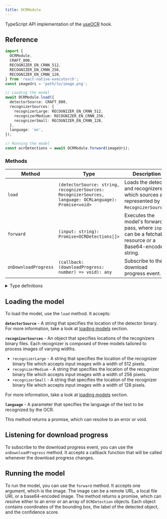 ```yaml
---
title: OCRModule
---
```


TypeScript API implementation of the [useOCR](../computer-vision/useOCR.md) hook.

## Reference

```typescript
import {
  OCRModule,
  CRAFT_800,
  RECOGNIZER_EN_CRNN_512,
  RECOGNIZER_EN_CRNN_256,
  RECOGNIZER_EN_CRNN_128,
} from 'react-native-executorch';
const imageUri = 'path/to/image.png';

// Loading the model
await OCRModule.load({
  detectorSource: CRAFT_800,
  recognizerSources: {
    recognizerLarge: RECOGNIZER_EN_CRNN_512,
    recognizerMedium: RECOGNIZER_EN_CRNN_256,
    recognizerSmall: RECOGNIZER_EN_CRNN_128,
  },
  language: 'en',
});

// Running the model
const ocrDetections = await OCRModule.forward(imageUri);
```

### Methods

| Method               | Type                                                                                                   | Description                                                                                              |
| -------------------- | ------------------------------------------------------------------------------------------------------ | -------------------------------------------------------------------------------------------------------- |
| `load`               | `(detectorSource: string, recognizerSources: RecognizerSources, language: OCRLanguage): Promise<void>` | Loads the detector and recognizers, which sources are represented by `RecognizerSources`.                |
| `forward`            | `(input: string): Promise<OCRDetections[]>`                                                            | Executes the model's forward pass, where `input` can be a fetchable resource or a Base64-encoded string. |
| `onDownloadProgress` | `(callback: (downloadProgress: number) => void): any`                                                  | Subscribe to the download progress event.                                                                |

<details>
<summary>Type definitions</summary>

```typescript
interface RecognizerSources {
  recognizerLarge: string | number;
  recognizerMedium: string | number;
  recognizerSmall: string | number;
}

type OCRLanguage = 'en';

interface Point {
  x: number;
  y: number;
}

interface OCRDetection {
  bbox: Point[];
  text: string;
  score: number;
}
```

</details>

## Loading the model

To load the model, use the `load` method. It accepts:

**`detectorSource`** - A string that specifies the location of the detector binary. For more information, take a look at [loading models](../fundamentals/loading-models.md) section.

**`recognizerSources`** - An object that specifies locations of the recognizers binary files. Each recognizer is composed of three models tailored to process images of varying widths.

- `recognizerLarge` - A string that specifies the location of the recognizer binary file which accepts input images with a width of 512 pixels.
- `recognizerMedium` - A string that specifies the location of the recognizer binary file which accepts input images with a width of 256 pixels.
- `recognizerSmall` - A string that specifies the location of the recognizer binary file which accepts input images with a width of 128 pixels.

For more information, take a look at [loading models](../fundamentals/loading-models.md) section.

**`language`** - A parameter that specifies the language of the text to be recognized by the OCR.

This method returns a promise, which can resolve to an error or void.

## Listening for download progress

To subscribe to the download progress event, you can use the `onDownloadProgress` method. It accepts a callback function that will be called whenever the download progress changes.

## Running the model

To run the model, you can use the `forward` method. It accepts one argument, which is the image. The image can be a remote URL, a local file URI, or a base64-encoded image. The method returns a promise, which can resolve either to an error or an array of `OCRDetection` objects. Each object contains coordinates of the bounding box, the label of the detected object, and the confidence score.
